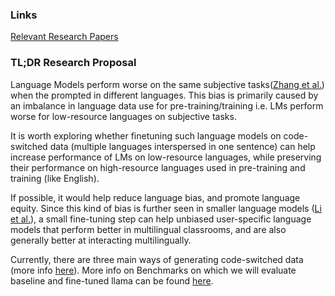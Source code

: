 ### Links

[Relevant Research Papers](Relevant%20Research%20Papers.md)


### TL;DR Research Proposal

Language Models perform worse on the same subjective tasks([Zhang et al.](https://aclanthology.org/2023.emnlp-main.491.pdf)) when the prompted in different languages. This bias is primarily caused by an imbalance in language data use for pre-training/training i.e. LMs perform worse for low-resource languages on subjective tasks.

It is worth exploring whether finetuning such language models on code-switched data (multiple languages interspersed in one sentence) can help increase performance of LMs on low-resource languages, while preserving their performance on high-resource languages used in pre-training and training (like English).

If possible, it would help reduce language bias, and promote language equity. Since this kind of bias is further seen in smaller language models ([Li et al.](https://arxiv.org/html/2404.11553v1)), a small fine-tuning step can help unbiased user-specific language models that perform better in multilingual classrooms, and are also generally better at interacting multilingually.

 Currently, there are three main ways of generating code-switched data (more info [here](Generating%20CS%20Text.md)). More info on Benchmarks on which we will evaluate baseline and fine-tuned llama can be found [here](Benchmarks.md).